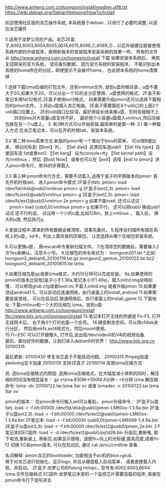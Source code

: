 http://www.anheng.com.cn/loongson/install/readme.utf8.txt
https://wiki.debian.org/DebianYeeloong/HowTo/Install

欢迎使用社区版的龙芯操作系统, 本系统基于debian , 只进行了必要的调整, 以适应龙芯硬件

0.适用于龙梦公司的产品。龙芯2E盒子,6002,6003,6004,6005,6014,6015,8089_C,8089_D...
  以后升级建议直接使用系统内部的升级程序，跟用新版本的安装程序安装系统的效果一样。
  所有的文件从 http://www.anheng.com.cn/loongson/install 下载
  如果安装本系统后， 再恢复回原来的官方系统， 请先备份数据， 因为官方系统的安装程序， 
  不能识别出本系统的home所在的分区，即使提示不会破坏home， 也会把本系统的home清理掉

1.选择下载lzma后缀的打包文件，还有vmlinux文件,
  放到u盘的根目录，u盘不要大于2G,如果大于2G，可以分出一个1G的主分区使用，u盘使用的格式，2F盒子和笔记本用fat32格式,2E盒子使用ext3格式。
  如果需要升级pmon还可以选择下载相应的pmon文件。
2.将此u盘插入龙芯电脑。2E盒子需要插在4个usb口的上面2个usb插口位置上。 
    2E的usb插口比较深，最好用延长线来接u盘，否则会接触不上
　　2E的bios对大容量u盘支持不好，　最好用个小容量u盘载入vmlinux,然后压缩包放在另一个u盘上。 
3. 有3种方式可以开始安装,最简单的是第一种:
3.1 第一种载入方式:在龙芯笔记本，可以在开机时按tab，安装本系统。

3.2 第二种:bios菜单方式:新版的pmon有一个类似于bios的菜单， 可以按B键出来，
   移动光标到【Boot】列，
   【Set disk】这里回车选usb0
   【Set file type】这里回车选 fat或者ext2
   【Set karg】 设为console=tty
   【Set kernel path】设为/vmlinux ，然后【Boot Now】
  或者也可以在【exit】选择【exit to pmon】进入pmon命令行，用3b的步骤载入

3.3 第三种:pmon命令行方式，需要手动载入,适用于盒子的早期版本的pmon:
  首先开机时按del， 进入pmon命令模式
  2F盒子(fat):
  pmon> load /dev/fat/disk@usb0/vmlinux
  pmon> g
  2F盒子(ext2,3):
  pmon> load /dev/fs/ext2@usb0/vmlinux
  pmon> g
  2E盒子(ext2,3):
  pmon> load /dev/fs/ext2@usb0/vmlinux-2e
  pmon> g
  如果不能load, 还可以试试：
　pmon> load (usb0,0)/vmlinux
  pmon> g
  如果不行， 还可以把usb0 换成usb1试试
  还不行的话， 试试用一个小的u盘,比如128m，放上vmlinux ， 载入后， 换大的u盘, 然后执行g.

4.安装过程中,原来的所有数据会被清除，请事先备份。
5.程序会扫描所有插在系统上的u盘，sd卡，列出上面存放的压缩包，
    让您选择从哪个压缩包安装系统。

6.可以更换u盘， 用rescan命令重新扫描文件。
7.在清除您的数据前，需要输入2次Yes来确认。注意大小写。
8.压缩包的命名格式为：  loongson*201*.tar.*,比如:
  loongson2_debian6_20100119.tar.gz
  loongson2_gentoo_20100122.tar.bz2
  loongson2_debian6_20100615.tar.lzma

9.如果压缩包是gz或者lzma格式，大约10分钟可以完成安装。
9a.如果使用的pmon的版本比较低(盒子小于1.36a,笔记本小于1.49a)，载入initrd.img会特别慢，
   可以修改grub.cfg或者boot.ini,不载入initrd.img 或者升级pmon 
10.如果要测试android1.5，可以启动后连通网络，执行桌面上的install_android
11.如果需要安装游戏， 可以在启动后,联通网络后，执行桌面上的install_game
12.下载地址:
   下载vmlinux和一个大的压缩包.lzma，放到u盘:
   http://www.anheng.com.cn/loongson/install
   ftp://www.bjlx.org.cn/loongson/install
13.笔记本打开无线的热键是 Fn-F5, 打开无线网卡后， 右下角3个灯的右面一个会亮。
14.硬盘剩余空间，可以用cfdisk进行分区， 然后用mkfs.ext4格式化，然后mount使用。  
15.Fn-ESC 可以打开摄像头, 打开后,会出现/dev/video0的V4l的视频设备.   
   最后，备份好你的数据，让我们进入debian6的世界！
          http://www.bjlx.org.cn 20100315


最后更新:
20100430 修复龙芯盒子不能启动问题。
20100315 ffmpeg加速 yeeloong显卡加速
20100119 支持2E盒子
20100114 改用lzma压缩方式

另:
选lzma压缩格式的原因:
选用lzma压缩格式，在大幅度减小体积的同时，解压缩的时间没有明显延长：
gz->lzma    830M->550M  4分钟－>5分钟
lzma 解压缩命令: lzma -dc 20100122.tar.lzma |tar xv
或者 lzmadec -c 20100122.tar.lzma |tar xv

pmon的版本：
在pmon命令行输入set可以看到，
pmon升级命令：
2F盒子(u盘fat):
load -r -f bfc00000 /dev/fat/disk@usb0/pmon-LM60xx-1.3.6a.bin
2F盒子(u盘ext2,3):
load -r -f bfc00000 /dev/fs/ext2@usb0/pmon-LM60xx-1.3.6a.bin
2F笔记本:
load -r -f bfc00000 (usb0,0)/pmon-LM8089-1.4.9a.bin
2E盒子(u盘ext2,3):
load -r -f bfc00000 /dev/fs/ext2@usb0/pmon_2e.bin
２F笔记本的EC固件:
load -r -d /dev/fs/ext2@usb0/pq1d26.bin
升级后,要断电, 取下电池,重新装上, 刷新后,如果显示很暗，请按fn+向上的光标键,提高亮度,或者fn-f2 切换
EC和pmon版本, 可以在启动后, 通过 cat /proc/cmdline 查看.


名词解释:
pmon:龙芯的bootloader, 功能相当于pc机的bios+grub.  
 用于对龙芯进行初始化，显示logo, 并且从硬盘载入启动菜单， 或者直接载入内核，并启动。
2F盒子:龙梦公司的fulong minipc，型号有:6002,6003,6004
lzma:文件压缩格式
EC固件:龙梦笔记本里的一个监控芯片需要加载的程序, 直接在pmon命令行下烧写进去
